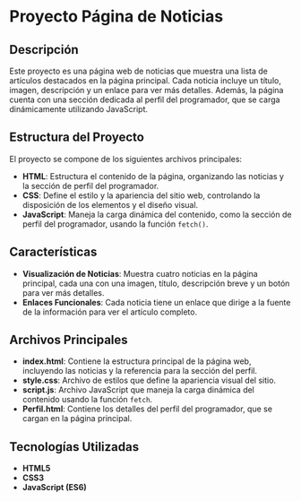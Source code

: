 # Proyecto Página de Noticias

## Descripción

Este proyecto es una página web de noticias que muestra una lista de artículos destacados en la página principal. Cada noticia incluye un título, imagen, descripción y un enlace para ver más detalles. Además, la página cuenta con una sección dedicada al perfil del programador, que se carga dinámicamente utilizando JavaScript.

## Estructura del Proyecto

El proyecto se compone de los siguientes archivos principales:

- **HTML**: Estructura el contenido de la página, organizando las noticias y la sección de perfil del programador.
- **CSS**: Define el estilo y la apariencia del sitio web, controlando la disposición de los elementos y el diseño visual.
- **JavaScript**: Maneja la carga dinámica del contenido, como la sección de perfil del programador, usando la función `fetch()`.

## Características

- **Visualización de Noticias**: Muestra cuatro noticias en la página principal, cada una con una imagen, título, descripción breve y un botón para ver más detalles.
- **Enlaces Funcionales**: Cada noticia tiene un enlace que dirige a la fuente de la información para ver el artículo completo.

## Archivos Principales

- **index.html**: Contiene la estructura principal de la página web, incluyendo las noticias y la referencia para la sección del perfil.
- **style.css**: Archivo de estilos que define la apariencia visual del sitio.
- **script.js**: Archivo JavaScript que maneja la carga dinámica del contenido usando la función `fetch`.
- **Perfil.html**: Contiene los detalles del perfil del programador, que se cargan en la página principal.

## Tecnologías Utilizadas

- **HTML5**
- **CSS3**
- **JavaScript (ES6)**

